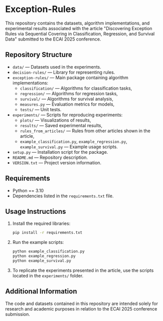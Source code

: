 # Exception-Rules

This repository contains the datasets, algorithm implementations, and experimental results associated with the article "Discovering Exception Rules via Sequential Covering in
Classification, Regression, and Survival Data" submitted to the ECAI 2025 conference.

## Repository Structure

- `data/` — Datasets used in the experiments.
- `decision-rules/` — Library for representing rules.
- `exception-rules/` — Main package containing algorithm implementations:
  - `classification/` — Algorithms for classification tasks,
  - `regression/` — Algorithms for regression tasks,
  - `survival/` — Algorithms for survival analysis,
  - `measures.py` — Evaluation metrics for models,
  - `tests/` — Unit tests.
- `experiments/` — Scripts for reproducing experiments:
  - `plots/` — Visualizations of results,
  - `results/` — Saved experimental results,
  - `rules_from_articles/` — Rules from other articles shown in the article,
  - `example_classification.py`, `example_regression.py`, `example_survival.py` — Example usage scripts.
- `setup.py` — Installation script for the package.
- `README.md` — Repository description.
- `VERSION.txt` — Project version information.

## Requirements

- Python == 3.10
- Dependencies listed in the `requirements.txt` file.

## Usage Instructions

1. Install the required libraries:

   ```bash
   pip install -r requirements.txt
   ```

2. Run the example scripts:

   ```bash
   python example_classification.py
   python example_regression.py
   python example_survival.py
   ```

3. To replicate the experiments presented in the article, use the scripts located in the `experiments/` folder.

## Additional Information

The code and datasets contained in this repository are intended solely for research and academic purposes in relation to the ECAI 2025 conference submission.
